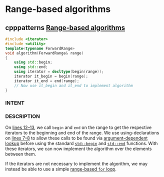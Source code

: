 # Range-based algorithms



## cpppatterns [Range-based algorithms](https://cpppatterns.com/patterns/range-based-algorithms.html)

```c++
#include <iterator>
#include <utility>
template<typename ForwardRange>
void algorithm(ForwardRange& range)
{
	using std::begin;
	using std::end;
	using iterator = decltype(begin(range));
	iterator it_begin = begin(range);
	iterator it_end = end(range);
	// Now use it_begin and it_end to implement algorithm
}
```

### INTENT



### DESCRIPTION

On [lines 12–13](https://cpppatterns.com/patterns/range-based-algorithms.html#line12), we call `begin` and `end` on the range to get the respective iterators to the beginning and end of the range. We use using-declarations on [lines 7–8](https://cpppatterns.com/patterns/range-based-algorithms.html#line7) to allow these calls to be found via [argument-dependent lookup](https://en.wikipedia.org/wiki/Argument-dependent_name_lookup) before using the standard [`std::begin`](http://en.cppreference.com/w/cpp/iterator/begin) and [`std::end`](http://en.cppreference.com/w/cpp/iterator/end) functions. With these iterators, we can now implement the algorithm over the elements between them.

If the iterators are not necessary to implement the algorithm, we may instead be able to use a simple [range-based `for` loop](https://cpppatterns.com/common-tasks/range-iteration.html).